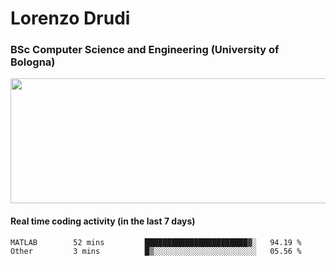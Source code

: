 # Lorenzo Drudi
### BSc Computer Science and Engineering (University of Bologna)

<img src="https://github-readme-stats-tau-rust-81.vercel.app///api?username=LorenzoDrudi&count_private=true&show_icons=true&theme=gruvbox" height=200px width=550px>

<!---Use wakatime plugins to track the coding time--->
#### Real time coding activity (in the last 7 days)
<!--START_SECTION:waka-->

```text
MATLAB        52 mins         ███████████████████████▓░   94.19 %
Other         3 mins          █▒░░░░░░░░░░░░░░░░░░░░░░░   05.56 %
```

<!--END_SECTION:waka-->
